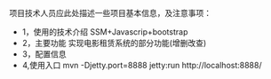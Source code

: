 项目技术人员应此处描述一些项目基本信息，及注意事项：

* 1，使用的技术介绍
	SSM+Javascrip+bootstrap
* 2，主要功能
	实现电影租赁系统的部分功能(增删改查)
* 3，配置信息
* 4,使用入口
	mvn -Djetty.port=8888 jetty:run
	http://localhost:8888/